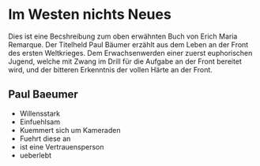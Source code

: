 # Im Westen nichts Neues

Dies ist eine Becshreibung zum oben erwähnten Buch von Erich Maria Remarque. Der Titelheld Paul Bäumer erzählt aus dem Leben an der Front des ersten Weltkrieges. Dem Erwachsenwerden einer zuerst euphorischen Jugend, welche mit Zwang im Drill für die Aufgabe an der Front bereitet wird, und der bitteren Erkenntnis der vollen Härte an der Front.


## Paul Baeumer
* Willensstark
* Einfuehlsam
* Kuemmert sich um Kameraden
* Fuehrt diese an
* ist eine Vertrauensperson
* ueberlebt
